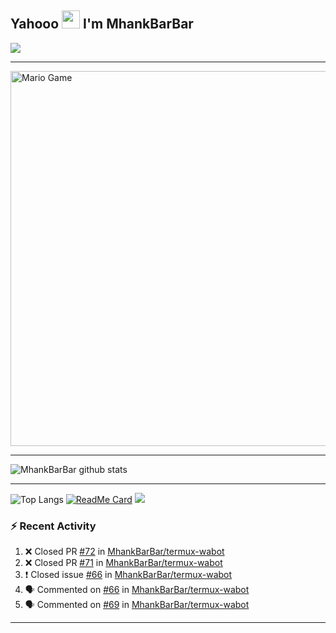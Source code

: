 ## Yahooo <img src="https://github.com/TheDudeThatCode/TheDudeThatCode/blob/master/Assets/Hi.gif" width="29px"> I'm MhankBarBar
<img align="center" height="auto" src="https://avatars.githubusercontent.com/u/55822959?s=460&u=98e06e04babbf38abadbcef21413060992a40d71&v=4"/>

___

<img src="https://github.com/TheDudeThatCode/TheDudeThatCode/blob/master/Assets/Mario_Gameplay.gif" alt="Mario Game" width="600" />

___

![MhankBarBar github stats](https://github-readme-stats.vercel.app/api?username=mhankbarbar&show_icons=true&theme=buefy&show_owner=true)
___

![Top Langs](https://github-readme-stats.vercel.app/api/top-langs/?username=mhankbarbar&theme=buefy)
[![ReadMe Card](https://github-readme-stats.vercel.app/api/pin/?username=mhankbarbar&repo=termux-wabot&theme=buefy)](https://github.com/mhankbarbar/termux-wabot)
![](https://github-profile-trophy.vercel.app/?username=MhankBarBar&row=2&column=3)

### :zap: Recent Activity

<!--START_SECTION:activity-->
1. ❌ Closed PR [#72](https://github.com/MhankBarBar/termux-wabot/pull/72) in [MhankBarBar/termux-wabot](https://github.com/MhankBarBar/termux-wabot)
2. ❌ Closed PR [#71](https://github.com/MhankBarBar/termux-wabot/pull/71) in [MhankBarBar/termux-wabot](https://github.com/MhankBarBar/termux-wabot)
3. ❗️ Closed issue [#66](https://github.com/MhankBarBar/termux-wabot/issues/66) in [MhankBarBar/termux-wabot](https://github.com/MhankBarBar/termux-wabot)
4. 🗣 Commented on [#66](https://github.com/MhankBarBar/termux-wabot/issues/66) in [MhankBarBar/termux-wabot](https://github.com/MhankBarBar/termux-wabot)
5. 🗣 Commented on [#69](https://github.com/MhankBarBar/termux-wabot/issues/69) in [MhankBarBar/termux-wabot](https://github.com/MhankBarBar/termux-wabot)
<!--END_SECTION:activity-->

---

<!--START_SECTION:waka-->

<!--END_SECTION:waka-->
